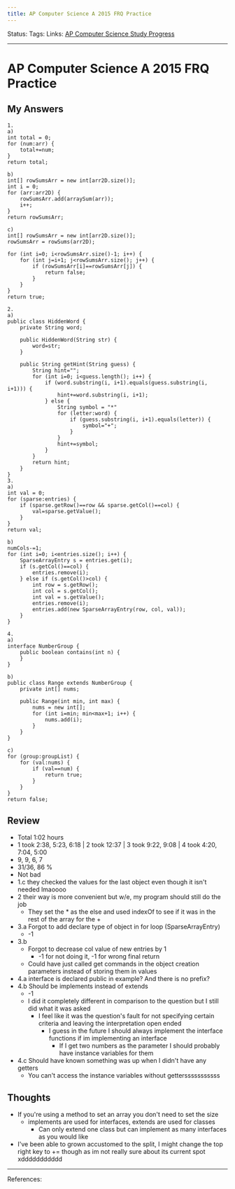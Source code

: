 ```yaml
---
title: AP Computer Science A 2015 FRQ Practice
---
```

Status:
Tags:
Links: [AP Computer Science Study Progress](out/ap-computer-science-study-progress.md)
___
# AP Computer Science A 2015 FRQ Practice
## My Answers
```
1.
a)
int total = 0;
for (num:arr) {
	total+=num;
}
return total;

b)
int[] rowSumsArr = new int[arr2D.size()];
int i = 0;
for (arr:arr2D) {
	rowSumsArr.add(arraySum(arr));
	i++;
}
return rowSumsArr;

c)
int[] rowSumsArr = new int[arr2D.size()];
rowSumsArr = rowSums(arr2D);

for (int i=0; i<rowSumsArr.size()-1; i++) {
	for (int j=i+1; j<rowSumsArr.size(); j++) {
		if (rowSumsArr[i]==rowSumsArr[j]) {
			return false;
		}
	}
}
return true;

2.
a)
public class HiddenWord {
	private String word;
	
	public HiddenWord(String str) {
		word=str;
	}
	
	public String getHint(String guess) {
		String hint="";
		for (int i=0; i<guess.length(); i++) {
			if (word.substring(i, i+1).equals(guess.substring(i, i+1))) {
				hint+=word.substring(i, i+1);
			} else {
				String symbol = "*"
				for (letter:word) {
					if (guess.substring(i, i+1).equals(letter)) {
						symbol="+";
					} 
				}
				hint+=symbol;
			}
		}
		return hint;
	}
}
3.
a)
int val = 0;
for (sparse:entries) {
	if (sparse.getRow()==row && sparse.getCol()==col) {
		val=sparse.getValue();
	}
}
return val;

b)
numCols-=1;
for (int i=0; i<entries.size(); i++) {
	SparseArrayEntry s = entries.get(i);
	if (s.getCol()==col) {
		entries.remove(i);
	} else if (s.getCol()>col) {
		int row = s.getRow();
		int col = s.getCol();
		int val = s.getValue();
		entries.remove(i);
		entries.add(new SparseArrayEntry(row, col, val));
	}
}

4.
a)
interface NumberGroup {
	public boolean contains(int n) {
	}
}

b)
public class Range extends NumberGroup {
	private int[] nums;
	
	public Range(int min, int max) {
		nums = new int[];
		for (int i=min; min<max+1; i++) {
			nums.add(i);
		}
	}
}

c)
for (group:groupList) {
	for (val:nums) {
		if (val==num) {
			return true;
		}
	}
}
return false;
```
## Review
- Total 1:02 hours
- 1 took 2:38, 5:23, 6:18 | 2 took 12:37 | 3 took 9:22, 9:08 | 4 took 4:20, 7:04, 5:00
- 9, 9, 6, 7
- 31/36, 86 %
- Not bad
- 1.c they checked the values for the last object even though it isn't needed lmaoooo
- 2 their way is more convenient but w/e, my program should still do the job
	- They set the * as the else and used indexOf to see if it was in the rest of the array for the +
- 3.a Forgot to add declare type of object in for loop (SparseArrayEntry)
	- -1
- 3.b
	- Forgot to decrease col value of new entries by 1
		- -1 for not doing it, -1 for wrong final return
	- Could have just called get commands in the object creation parameters instead of storing them in values
- 4.a interface is declared public in example? And there is no prefix?
- 4.b Should be implements instead of extends
	- -1
	- I did it completely different in comparison to the question but I still did what it was asked
		- I feel like it was the question's fault for not specifying certain criteria and leaving the interpretation open ended
			- I guess in the future I should always implement the interface functions if im implementing an interface
				- If I get two numbers as the parameter I should probably have instance variables for them
- 4.c Should have known something was up when I didn't have any getters
	- You can't access the instance variables without gettersssssssssss
## Thoughts
- If you're using a method to set an array you don't need to set the size
	- implements are used for interfaces, extends are used for classes
		- Can only extend one class but can implement as many interfaces as you would like
- I've been able to grown accustomed to the split, I might change the top right key to += though as im not really sure about its current spot xddddddddddd
___
References: